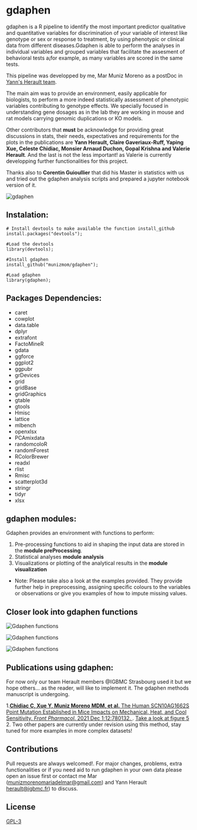 # gdaphen

[](https://img.shields.io/badge/Gdaphen-v0.0-pink)
gdaphen is a R pipeline to identify the most important predictor qualitative and quantitative variables for discrimination of your variable of interest like genotype or sex or response to treatment, by using phenotypic or clinical data from different diseases.Gdaphen is able to perform the analyses in individual variables and grouped variables that facilitate the assesment of behavioral tests a¡for example, as many variables are scored in the same tests.

This pipeline was developped by me, Mar Muniz Moreno as a postDoc in [Yann's Herault team](https://www.igbmc.fr/igbmc/missions/annuaire/yann-herault).

The main aim was to provide an environment, easily applicable for biologists, to perform a more indeed statistically assessment of phenotypic variables contributing to genotype effects. We specially focused in understanding gene dosages as in the lab they are working in mouse and rat models carrying genomic duplications or KO models.

Other contributors that **must** be acknowledge for providing great discussions in stats, their needs, expectatives and requirements for the plots  in the publications are **Yann Herault, Claire Gaveriaux-Ruff, Yaping Xue, Celeste Chidiac, Monsier Arnaud Duchon, Gopal Krishna and Valerie Herault**. And the last is not the less important! as Valerie is currently developping further functionalities for this project. 

Thanks also to **Corentin Guioullier** that did his Master in statistics with us and tried out the gdaphen analysis scripts and prepared a jupyter notebook version of it.

![gdaphen](https://github.com/munizmom/gdaphen/blob/master/images/graphicalAbstract.jpg)

## Instalation:
```
# Install devtools to make available the function install_github
install.packages("devtools");

#Load the devtools
library(devtools); 

#Install gdaphen
install_github("munizmom/gdaphen");

#Load gdaphen
library(gdaphen);
```

## Packages Dependencies:
* caret
* cowplot
* data.table
* dplyr
* extrafont
* FactoMineR
* gdata
* ggforce
* ggplot2
* ggpubr
* grDevices
* grid
* gridBase
* gridGraphics
* gtable
* gtools
* Hmisc
* lattice
* mlbench
* openxlsx
* PCAmixdata
* randomcoloR
* randomForest
* RColorBrewer
* readxl
* rlist
* Rmisc
* scatterplot3d
* stringr
* tidyr
* xlsx

## gdaphen modules:

Gdaphen provides an environment with functions to perform:

1.  Pre-processing functions to aid in shaping the input data are stored in the **module preProcessing**. 
2.  Statistical analyses **module analysis**
3.  Visualizations or plotting of the analytical results in the **module visualization**

- Note: Please take also a look at the examples provided. They provide further help in preprocessing, assigning specific colours to the variables or observations or give you examples of how to impute missing values.


## Closer look into gdaphen functions

![Gdaphen functions](https://github.com/munizmom/gdaphen/blob/master/images/gdaphen_functions_1.jpg)

![Gdaphen functions](https://github.com/munizmom/gdaphen/blob/master/images/gdaphen_functions_2.jpg)

![Gdaphen functions](https://github.com/munizmom/gdaphen/blob/master/images/gdaphen_functions_3.jpg)

## Publications using gdaphen:
For now only our team Herault members @IGBMC Strasbourg used it but we hope others... as the reader, will like to implement it.
The gdaphen methods manuscript is undergoing.


1.[**Chidiac C, Xue Y, Muniz Moreno MDM, et al.** The Human SCN10AG1662S Point Mutation Established in Mice Impacts on Mechanical, Heat, and Cool Sensitivity. *Front Pharmacol*. 2021 Dec 1;12:780132. ](https://www.frontiersin.org/articles/10.3389/fphar.2021.780132/full). [Take a look at figure 5](https://www.frontiersin.org/files/Articles/780132/fphar-12-780132-HTML/image_m/fphar-12-780132-g005.jpg)
2. Two other papers are currently under revision using this method, stay tuned for more examples in more complex datasets!


## Contributions
Pull requests are always welcomed!. For major changes, problems, extra functionalities or if you need aid to run gdaphen in your own data please open an issue first or contact me Mar (munizmorenomariadelmar@gmail.com) and Yann Herault herault@igbmc.fr) to discuss.

## License
[GPL-3](https://www.gnu.org/licenses/gpl-3.0.html)



